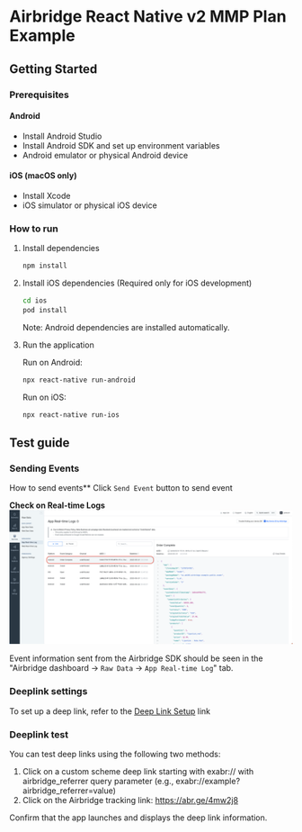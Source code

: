 # Airbridge React Native v2 MMP Plan Example

## Getting Started

### Prerequisites

#### Android

- Install Android Studio
- Install Android SDK and set up environment variables
- Android emulator or physical Android device

#### iOS (macOS only)

- Install Xcode
- iOS simulator or physical iOS device

### How to run
1. Install dependencies
    ```bash
    npm install
    ```
2. Install iOS dependencies (Required only for iOS development)
    ```bash
    cd ios
    pod install
    ```
    Note: Android dependencies are installed automatically.
3. Run the application
   
   Run on Android:
    ```bash
    npx react-native run-android
    ```
   Run on iOS:
    ```bash
    npx react-native run-ios
    ```

## Test guide

### Sending Events
How to send events**
Click `Send Event` button to send event

**Check on Real-time Logs**
<img src="./screenshot/Screenshot_track_event_log.png"  width="1000">

Event information sent from the Airbridge SDK should be seen in the "Airbridge dashboard → `Raw Data` → `App Real-time Log`" tab.

### Deeplink settings
To set up a deep link, refer to the [Deep Link Setup](https://help.airbridge.io/en/developers/react-native-sdk#deep-link-setup) link

### Deeplink test
You can test deep links using the following two methods:
1. Click on a custom scheme deep link starting with exabr:// with airbridge_referrer query parameter (e.g., exabr://example?airbridge_referrer=value)
2. Click on the Airbridge tracking link: https://abr.ge/4mw2j8

Confirm that the app launches and displays the deep link information.
